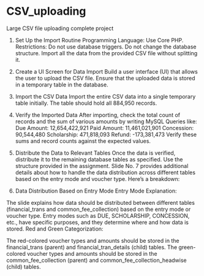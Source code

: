 # CSV_uploading
Large CSV file uploading complete project

1. Set Up the Import Routine
Programming Language: Use Core PHP.
Restrictions:
Do not use database triggers.
Do not change the database structure.
Import all the data from the provided CSV file without splitting it.
2. Create a UI Screen for Data Import
Build a user interface (UI) that allows the user to upload the CSV file.
Ensure that the uploaded data is stored in a temporary table in the database.
3. Import the CSV Data
Import the entire CSV data into a single temporary table initially.
The table should hold all 884,950 records.
4. Verify the Imported Data
After importing, check the total count of records and the sum of various amounts  by writing MySQL Queries like:
Due Amount: 12,654,422,921
Paid Amount: 11,461,021,901
Concession: 90,544,480
Scholarship: 471,818,093
Refund: -173,381,473
Verify these sums and record counts against the expected values.
5. Distribute the Data to Relevant Tables
Once the data is verified, distribute it to the remaining database tables as specified. Use the structure provided in the assignment.
 Slide No. 7 provides additional details about how to handle the data distribution across different tables based on the entry mode and voucher type. Here’s a breakdown:

6.  Data Distribution Based on Entry Mode
Entry Mode Explanation:

The slide explains how data should be distributed between different tables (financial_trans and common_fee_collection) based on the entry mode or voucher type.
Entry modes such as DUE, SCHOLARSHIP, CONCESSION, etc., have specific purposes, and they determine where and how data is stored.
Red and Green Categorization:

The red-colored voucher types and amounts should be stored in the financial_trans (parent) and financial_tran_details (child) tables.
The green-colored voucher types and amounts should be stored in the common_fee_collection (parent) and common_fee_collection_headwise (child) tables.
